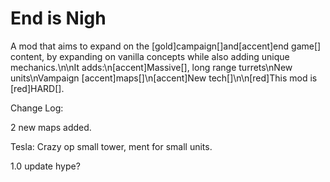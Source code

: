 # End is Nigh
A mod that aims to expand on the [gold]campaign[]and[accent]end game[] content, by expanding on vanilla concepts while also adding unique mechanics.\n\nIt adds:\n[accent]Massive[], long range turrets\nNew units\nVampaign [accent]maps[]\n[accent]New tech[]\n\n[red]This mod is [red]HARD[].

Change Log:

2 new maps added.

Tesla: Crazy op small tower, ment for small units.

1.0 update hype? 
